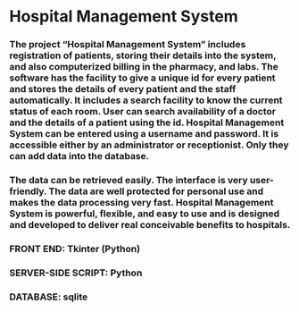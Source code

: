 # Hospital Management System
### The project “Hospital Management System” includes registration of patients, storing their details into the system, and also computerized billing in the pharmacy, and labs. The software has the facility to give a unique id for every patient and stores the details of every patient and the staff automatically. It includes a search facility to know the current status of each room. User can search availability of a doctor and the details of a patient using the id. Hospital Management System can be entered using a username and password. It is accessible either by an administrator or receptionist. Only they can add data into the database. 

### The data can be retrieved easily. The interface is very user-friendly. The data are well protected for personal use and makes the data processing very fast. Hospital Management System is powerful, flexible, and easy to use and is designed and developed to deliver real conceivable benefits to hospitals.

### FRONT END: Tkinter (Python)
### SERVER-SIDE SCRIPT: Python
### DATABASE: sqlite

